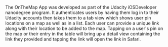 The OnTheMap App was developed as part of the Udacity iOSDeveloper nanodegree program.  It authenticates users by having them log in to their Udacity accounts then takes them to a tab view which shows user pin locations on a map as well as in a list.  Each user can provide a unique link along with their location to be added to the map.  Tapping on a user's pin on the map or their entry in the table will bring up a detail view containing the link they provided and tapping the link will open the link in Safari.
